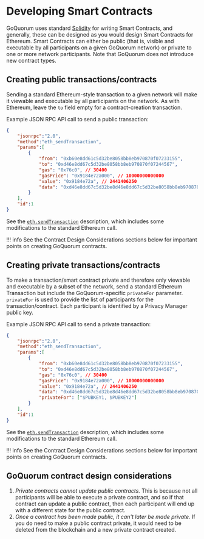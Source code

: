 # Developing Smart Contracts

GoQuorum uses standard [Solidity](https://solidity.readthedocs.io/en/develop/) for writing Smart Contracts,
and generally, these can be designed as you would design Smart Contracts for Ethereum. Smart Contracts can
either be public (that is, visible and executable by all participants on a given GoQuorum network) or private to
one or more network participants. Note that GoQuorum does not introduce new contract types.

## Creating public transactions/contracts

Sending a standard Ethereum-style transaction to a given network will make it viewable and executable by
all participants on the network. As with Ethereum, leave the `to` field empty for a contract-creation transaction.

Example JSON RPC API call to send a public transaction:

``` json
{
    "jsonrpc":"2.0",
    "method":"eth_sendTransaction",
    "params":[
        {
            "from": "0xb60e8dd61c5d32be8058bb8eb970870f07233155",
            "to": "0xd46e8dd67c5d32be8058bb8eb970870f07244567",
            "gas": "0x76c0", // 30400
            "gasPrice": "0x9184e72a000", // 10000000000000
            "value": "0x9184e72a", // 2441406250
            "data": "0xd46e8dd67c5d32be8d46e8dd67c5d32be8058bb8eb970870f072445675058bb8eb970870f072445675"
        }
    ],
    "id":1
}
```

See the [`eth.sendTransaction`](../../Reference/API-Methods.md#ethsendtransaction) description, which includes some
modifications to the standard Ethereum call.

!!! info
    See the Contract Design Considerations sections below for important points on creating GoQuorum contracts.

## Creating private transactions/contracts

To make a transaction/smart contract private and therefore only viewable and executable by a
subset of the network, send a standard Ethereum Transaction but include the GoQuorum-specific `privateFor`
parameter.  `privateFor` is used to provide the list of participants for the transaction/contract.
Each participant is identified by a Privacy Manager public key.

Example JSON RPC API call to send a private transaction:

``` json
{
    "jsonrpc":"2.0",
    "method":"eth_sendTransaction",
    "params":[
        {
            "from": "0xb60e8dd61c5d32be8058bb8eb970870f07233155",
            "to": "0xd46e8dd67c5d32be8058bb8eb970870f07244567",
            "gas": "0x76c0", // 30400
            "gasPrice": "0x9184e72a000", // 10000000000000
            "value": "0x9184e72a", // 2441406250
            "data": "0xd46e8dd67c5d32be8d46e8dd67c5d32be8058bb8eb970870f072445675058bb8eb970870f072445675",
            "privateFor": ["$PUBKEY1, $PUBKEY2"]
        }
    ],
    "id":1
}
```

See the [`eth.sendTransaction`](../../Reference/API-Methods.md#ethsendtransaction) description, which includes some
modifications to the standard Ethereum call.

!!! info
    See the Contract Design Considerations sections below for important points on creating GoQuorum contracts.

## GoQuorum contract design considerations

1. *Private contracts cannot update public contracts.* This is because not all participants will be able to execute a private contract, and so if that contract can update a public contract, then each participant will end up with a different state for the public contract.
1. *Once a contract has been made public, it can't later be made private.* If you do need to make a public contract private, it would need to be deleted from the blockchain and a new private contract created.
